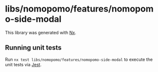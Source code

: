 # libs/nomopomo/features/nomopomo-side-modal

This library was generated with [Nx](https://nx.dev).

## Running unit tests

Run `nx test libs/nomopomo/features/nomopomo-side-modal` to execute the unit tests via [Jest](https://jestjs.io).
